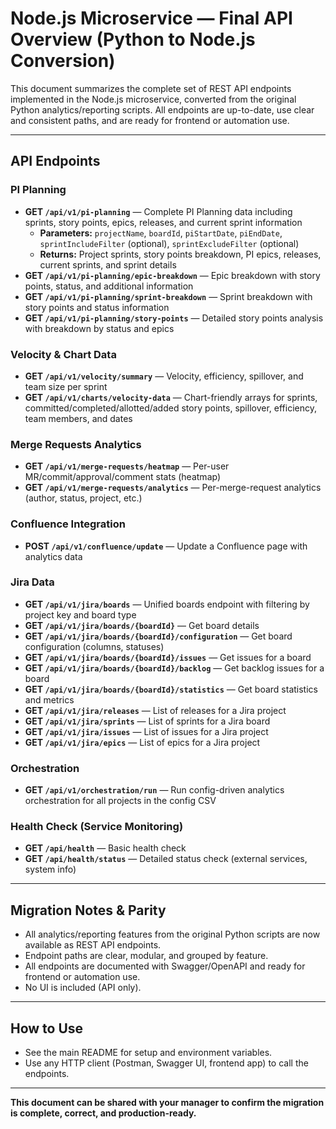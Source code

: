 # Node.js Microservice — Final API Overview (Python to Node.js Conversion)

This document summarizes the complete set of REST API endpoints implemented in the Node.js microservice, converted from the original Python analytics/reporting scripts. All endpoints are up-to-date, use clear and consistent paths, and are ready for frontend or automation use.

---

## API Endpoints

### PI Planning
- **GET `/api/v1/pi-planning`** — Complete PI Planning data including sprints, story points, epics, releases, and current sprint information
  - **Parameters:** `projectName`, `boardId`, `piStartDate`, `piEndDate`, `sprintIncludeFilter` (optional), `sprintExcludeFilter` (optional)
  - **Returns:** Project sprints, story points breakdown, PI epics, releases, current sprints, and sprint details
- **GET `/api/v1/pi-planning/epic-breakdown`** — Epic breakdown with story points, status, and additional information
- **GET `/api/v1/pi-planning/sprint-breakdown`** — Sprint breakdown with story points and status information
- **GET `/api/v1/pi-planning/story-points`** — Detailed story points analysis with breakdown by status and epics

### Velocity & Chart Data
- **GET `/api/v1/velocity/summary`** — Velocity, efficiency, spillover, and team size per sprint
- **GET `/api/v1/charts/velocity-data`** — Chart-friendly arrays for sprints, committed/completed/allotted/added story points, spillover, efficiency, team members, and dates

### Merge Requests Analytics
- **GET `/api/v1/merge-requests/heatmap`** — Per-user MR/commit/approval/comment stats (heatmap)
- **GET `/api/v1/merge-requests/analytics`** — Per-merge-request analytics (author, status, project, etc.)

### Confluence Integration
- **POST `/api/v1/confluence/update`** — Update a Confluence page with analytics data

### Jira Data
- **GET `/api/v1/jira/boards`** — Unified boards endpoint with filtering by project key and board type
- **GET `/api/v1/jira/boards/{boardId}`** — Get board details
- **GET `/api/v1/jira/boards/{boardId}/configuration`** — Get board configuration (columns, statuses)
- **GET `/api/v1/jira/boards/{boardId}/issues`** — Get issues for a board
- **GET `/api/v1/jira/boards/{boardId}/backlog`** — Get backlog issues for a board
- **GET `/api/v1/jira/boards/{boardId}/statistics`** — Get board statistics and metrics
- **GET `/api/v1/jira/releases`** — List of releases for a Jira project
- **GET `/api/v1/jira/sprints`** — List of sprints for a Jira board
- **GET `/api/v1/jira/issues`** — List of issues for a Jira project
- **GET `/api/v1/jira/epics`** — List of epics for a Jira project

### Orchestration
- **GET `/api/v1/orchestration/run`** — Run config-driven analytics orchestration for all projects in the config CSV

### Health Check (Service Monitoring)
- **GET `/api/health`** — Basic health check
- **GET `/api/health/status`** — Detailed status check (external services, system info)

---

## Migration Notes & Parity
- All analytics/reporting features from the original Python scripts are now available as REST API endpoints.
- Endpoint paths are clear, modular, and grouped by feature.
- All endpoints are documented with Swagger/OpenAPI and ready for frontend or automation use.
- No UI is included (API only).

---

## How to Use
- See the main README for setup and environment variables.
- Use any HTTP client (Postman, Swagger UI, frontend app) to call the endpoints.

---

**This document can be shared with your manager to confirm the migration is complete, correct, and production-ready.** 